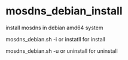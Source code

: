 # mosdns_debian_install
 install mosdns in debian amd64 system
 
 mosdns_debian.sh -i or instatll for install
 
 mosdns_debian.sh -u or uninstall for uninstall
